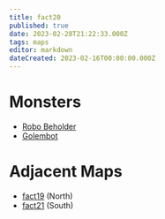 ```yaml
---
title: fact20
published: true
date: 2023-02-28T21:22:33.000Z
tags: maps
editor: markdown
dateCreated: 2023-02-16T00:00:00.000Z
---
```



# Monsters
 * [Robo Beholder](/monsters/robo-beholder)
 * [Golembot](/monsters/golembot)

# Adjacent Maps
 * [fact19](/maps/fact19) (North)
 * [fact21](/maps/fact21) (South)
